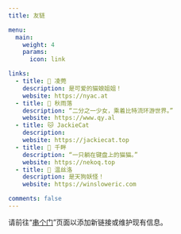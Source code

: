 ```yaml
---
title: 友链

menu:
  main: 
    weight: 4
    params:
      icon: link

links:
  - title: 🍬 凌莞
    description: 是可爱的猫娘姐姐！
    website: https://nyac.at
  - title: 🐺 秋雨落
    description: “二分之一少女，乘着比特流环游世界。”
    website: https://www.qy.al
  - title: 🐱 JackieCat
    description:
    website: https://jackiecat.top
  - title: 🎨 千畔
    description: “一只躺在键盘上的猫猫。”
    website: https://nekoq.top
  - title: 👺 温丝洛
    description: 是天狗妖怪！
    website: https://winsloweric.com

comments: false
---
```


请前往“[串个门](maintain/)”页面以添加新链接或维护现有信息。